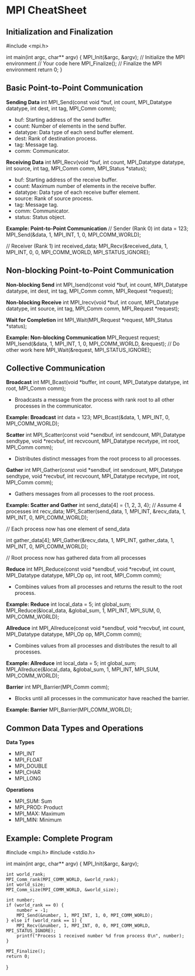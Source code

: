 # MPI CheatSheet

## Initialization and Finalization

#include <mpi.h>

int main(int argc, char** argv) {
    MPI_Init(&argc, &argv); // Initialize the MPI environment
    // Your code here
    MPI_Finalize(); // Finalize the MPI environment
    return 0;
}

## Basic Point-to-Point Communication

**Sending Data**
int MPI_Send(const void *buf, int count, MPI_Datatype datatype, int dest, int tag, MPI_Comm comm);

- buf: Starting address of the send buffer.
- count: Number of elements in the send buffer.
- datatype: Data type of each send buffer element.
- dest: Rank of destination process.
- tag: Message tag.
- comm: Communicator.

**Receiving Data**
int MPI_Recv(void *buf, int count, MPI_Datatype datatype, int source, int tag, MPI_Comm comm, MPI_Status *status);

- buf: Starting address of the receive buffer.
- count: Maximum number of elements in the receive buffer.
- datatype: Data type of each receive buffer element.
- source: Rank of source process.
- tag: Message tag.
- comm: Communicator.
- status: Status object.

**Example: Point-to-Point Communication**
// Sender (Rank 0)
int data = 123;
MPI_Send(&data, 1, MPI_INT, 1, 0, MPI_COMM_WORLD);

// Receiver (Rank 1)
int received_data;
MPI_Recv(&received_data, 1, MPI_INT, 0, 0, MPI_COMM_WORLD, MPI_STATUS_IGNORE);

## Non-blocking Point-to-Point Communication

**Non-blocking Send**
int MPI_Isend(const void *buf, int count, MPI_Datatype datatype, int dest, int tag, MPI_Comm comm, MPI_Request *request);

**Non-blocking Receive**
int MPI_Irecv(void *buf, int count, MPI_Datatype datatype, int source, int tag, MPI_Comm comm, MPI_Request *request);

**Wait for Completion**
int MPI_Wait(MPI_Request *request, MPI_Status *status);

**Example: Non-blocking Communication**
MPI_Request request;
MPI_Isend(&data, 1, MPI_INT, 1, 0, MPI_COMM_WORLD, &request);
// Do other work here
MPI_Wait(&request, MPI_STATUS_IGNORE);

## Collective Communication

**Broadcast**
int MPI_Bcast(void *buffer, int count, MPI_Datatype datatype, int root, MPI_Comm comm);

- Broadcasts a message from the process with rank root to all other processes in the communicator.

**Example: Broadcast**
int data = 123;
MPI_Bcast(&data, 1, MPI_INT, 0, MPI_COMM_WORLD);

**Scatter**
int MPI_Scatter(const void *sendbuf, int sendcount, MPI_Datatype sendtype,
                void *recvbuf, int recvcount, MPI_Datatype recvtype,
                int root, MPI_Comm comm);

- Distributes distinct messages from the root process to all processes.

**Gather**
int MPI_Gather(const void *sendbuf, int sendcount, MPI_Datatype sendtype,
               void *recvbuf, int recvcount, MPI_Datatype recvtype,
               int root, MPI_Comm comm);

- Gathers messages from all processes to the root process.

**Example: Scatter and Gather**
int send_data[4] = {1, 2, 3, 4}; // Assume 4 processes
int recv_data;
MPI_Scatter(send_data, 1, MPI_INT, &recv_data, 1, MPI_INT, 0, MPI_COMM_WORLD);

// Each process now has one element of send_data

int gather_data[4];
MPI_Gather(&recv_data, 1, MPI_INT, gather_data, 1, MPI_INT, 0, MPI_COMM_WORLD);

// Root process now has gathered data from all processes

**Reduce**
int MPI_Reduce(const void *sendbuf, void *recvbuf, int count, MPI_Datatype datatype,
               MPI_Op op, int root, MPI_Comm comm);

- Combines values from all processes and returns the result to the root process.

**Example: Reduce**
int local_data = 5;
int global_sum;
MPI_Reduce(&local_data, &global_sum, 1, MPI_INT, MPI_SUM, 0, MPI_COMM_WORLD);

**Allreduce**
int MPI_Allreduce(const void *sendbuf, void *recvbuf, int count, MPI_Datatype datatype,
                  MPI_Op op, MPI_Comm comm);

- Combines values from all processes and distributes the result to all processes.

**Example: Allreduce**
int local_data = 5;
int global_sum;
MPI_Allreduce(&local_data, &global_sum, 1, MPI_INT, MPI_SUM, MPI_COMM_WORLD);

**Barrier**
int MPI_Barrier(MPI_Comm comm);

- Blocks until all processes in the communicator have reached the barrier.

**Example: Barrier**
MPI_Barrier(MPI_COMM_WORLD);

## Common Data Types and Operations

**Data Types**
- MPI_INT
- MPI_FLOAT
- MPI_DOUBLE
- MPI_CHAR
- MPI_LONG

**Operations**
- MPI_SUM: Sum
- MPI_PROD: Product
- MPI_MAX: Maximum
- MPI_MIN: Minimum

## Example: Complete Program

#include <mpi.h>
#include <stdio.h>

int main(int argc, char** argv) {
    MPI_Init(&argc, &argv);

    int world_rank;
    MPI_Comm_rank(MPI_COMM_WORLD, &world_rank);
    int world_size;
    MPI_Comm_size(MPI_COMM_WORLD, &world_size);

    int number;
    if (world_rank == 0) {
        number = -1;
        MPI_Send(&number, 1, MPI_INT, 1, 0, MPI_COMM_WORLD);
    } else if (world_rank == 1) {
        MPI_Recv(&number, 1, MPI_INT, 0, 0, MPI_COMM_WORLD, MPI_STATUS_IGNORE);
        printf("Process 1 received number %d from process 0\n", number);
    }

    MPI_Finalize();
    return 0;
}
